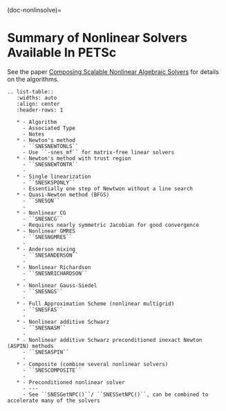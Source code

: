 (doc-nonlinsolve)=

# Summary of Nonlinear Solvers Available In PETSc

See the paper [Composing Scalable Nonlinear Algebraic Solvers](https://www.mcs.anl.gov/papers/P2010-0112.pdf) for details
on the algorithms.

```{eval-rst}
.. list-table::
   :widths: auto
   :align: center
   :header-rows: 1

   * - Algorithm
     - Associated Type
     - Notes
   * - Newton's method
     - ``SNESNEWTONLS``
     - Use ``-snes_mf`` for matrix-free linear solvers
   * - Newton's method with trust region
     - ``SNESNEWTONTR``
     -
   * - Single linearization
     - ``SNESKSPONLY``
     - Essentially one step of Newtwon without a line search
   * - Quasi-Newton method (BFGS)
     - ``SNESQN``
     -
   * - Nonlinear CG
     - ``SNESNCG``
     - Requires nearly symmetric Jacobian for good convergence
   * - Nonlinear GMRES
     - ``SNESNGMRES``
     -
   * - Anderson mixing
     - ``SNESANDERSON``
     -
   * - Nonlinear Richardson
     - ``SNESNRICHARDSON``
     -
   * - Nonlinear Gauss-Siedel
     - ``SNESNGS``
     -
   * - Full Approximation Scheme (nonlinear multigrid)
     - ``SNESFAS``
     -
   * - Nonlinear additive Schwarz
     - ``SNESNASM``
     -
   * - Nonlinear additive Schwarz preconditioned inexact Newton (ASPIN) methods
     - ``SNESASPIN``
     -
   * - Composite (combine several nonlinear solvers)
     - ``SNESCOMPOSITE``
     -
   * - Preconditioned nonlinear solver
     - ---
     - See ``SNESGetNPC()``/ ``SNESSetNPC()``, can be combined to accelerate many of the solvers
```

